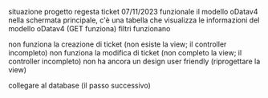 situazione progetto regesta ticket 07/11/2023
funzionale il modello oDatav4
nella schermata principale, c'è una tabella che visualizza le informazioni del modello oDatav4 (GET funziona)
filtri funzionano


non funziona la creazione di ticket (non esiste la view; il controller incompleto)
non funziona la modifica di ticket (non completo la view; il controller incompleto)
non ha ancora un design user friendly (riprogettare la view)

collegare al database (il passo successivo)

